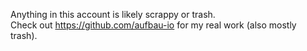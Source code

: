 Anything in this account is likely scrappy or trash. \
Check out https://github.com/aufbau-io for my real work (also mostly trash).
